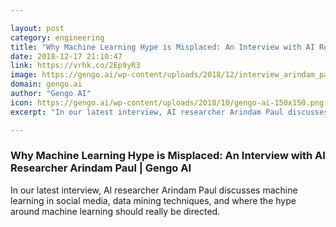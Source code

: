 ```yaml
---

layout: post
category: engineering
title: "Why Machine Learning Hype is Misplaced: An Interview with AI Researcher Arindam Paul"
date: 2018-12-17 21:10:47
link: https://vrhk.co/2Ep9yR3
image: https://gengo.ai/wp-content/uploads/2018/12/interview_arindam_paul_hero.png
domain: gengo.ai
author: "Gengo AI"
icon: https://gengo.ai/wp-content/uploads/2018/10/gengo-ai-150x150.png
excerpt: "In our latest interview, AI researcher Arindam Paul discusses machine learning in social media, data mining techniques, and where the hype around machine learning should really be directed."

---
```


### Why Machine Learning Hype is Misplaced: An Interview with AI Researcher Arindam Paul | Gengo AI

In our latest interview, AI researcher Arindam Paul discusses machine learning in social media, data mining techniques, and where the hype around machine learning should really be directed.